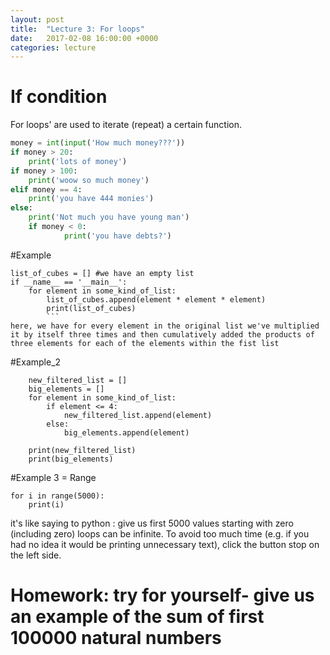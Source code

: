 ```yaml
---
layout: post
title:  "Lecture 3: For loops"
date:   2017-02-08 16:00:00 +0000
categories: lecture
---
```


# If condition

For loops' are used to iterate (repeat) a certain function. 

```python
money = int(input('How much money???'))
if money > 20:
    print('lots of money')
if money > 100:
    print('woow so much money')
elif money == 4:
    print('you have 444 monies')
else:
    print('Not much you have young man')
    if money < 0:
            print('you have debts?')
```

#Example
```
list_of_cubes = [] #we have an empty list
if __name__ == '__main__':
    for element in some_kind_of_list:
        list_of_cubes.append(element * element * element)
        print(list_of_cubes)
        ```
here, we have for every element in the original list we've multiplied it by itself three times and then cumulatively added the products of three elements for each of the elements within the fist list
```
#Example_2
```
    new_filtered_list = []
    big_elements = []
    for element in some_kind_of_list:
        if element <= 4:
            new_filtered_list.append(element)
        else:
            big_elements.append(element)

    print(new_filtered_list)
    print(big_elements)
   ```
    
#Example 3 = Range
```
for i in range(5000):
    print(i)
 ```
it's like saying to python : give us first 5000 values starting with zero (including zero)
loops can be infinite. To avoid too much time (e.g. if you had no idea it would be printing unnecessary text), click the button stop on the left side.

# Homework: try for yourself- give us an example of the sum of first 100000 natural numbers
